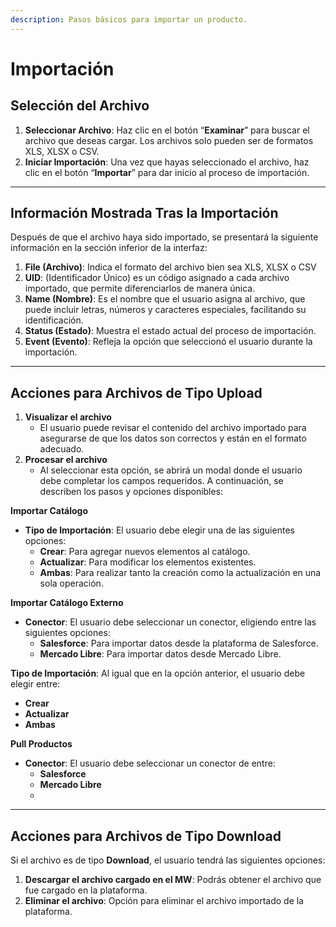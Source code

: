 ```yaml
---
description: Pasos básicos para importar un producto.
---
```


# Importación&#x20;

## &#x20;**Selección del Archivo**

1. **Seleccionar Archivo**: Haz clic en el botón “**Examinar**” para buscar el archivo que deseas cargar. Los archivos solo pueden ser de formatos XLS, XLSX o CSV.
2. **Iniciar Importación**: Una vez que hayas seleccionado el archivo, haz clic en el botón “**Importar**” para dar inicio al proceso de importación.

***

## &#x20;**Información Mostrada Tras la Importación**

Después de que el archivo haya sido importado, se presentará la siguiente información en la sección inferior de la interfaz:

1. **File (Archivo)**: Indica el formato del archivo bien sea XLS, XLSX o CSV
2. **UID**: (Identificador Único) es un código asignado a cada archivo importado, que permite diferenciarlos de manera única.
3. **Name (Nombre)**: Es el nombre que el usuario asigna al archivo, que puede incluir letras, números y caracteres especiales, facilitando su identificación.
4. **Status (Estado)**: Muestra el estado actual del proceso de importación.
5. **Event (Evento)**: Refleja la opción que seleccionó el usuario durante la importación.

***

## Acciones para Archivos de Tipo Upload

1. **Visualizar el archivo**
   * El usuario puede revisar el contenido del archivo importado para asegurarse de que los datos son correctos y están en el formato adecuado.
2. **Procesar el archivo**
   * Al seleccionar esta opción, se abrirá un modal donde el usuario debe completar los campos requeridos. A continuación, se describen los pasos y opciones disponibles:

**Importar Catálogo**

* **Tipo de Importación**: El usuario debe elegir una de las siguientes opciones:
  * **Crear**: Para agregar nuevos elementos al catálogo.
  * **Actualizar**: Para modificar los elementos existentes.
  * **Ambas**: Para realizar tanto la creación como la actualización en una sola operación.

**Importar Catálogo Externo**

* **Conector**: El usuario debe seleccionar un conector, eligiendo entre las siguientes opciones:
  * **Salesforce**: Para importar datos desde la plataforma de Salesforce.
  * **Mercado Libre**: Para importar datos desde Mercado Libre.

**Tipo de Importación**: Al igual que en la opción anterior, el usuario debe elegir entre:

* **Crear**
* **Actualizar**
* **Ambas**

**Pull Productos**

* **Conector**: El usuario debe seleccionar un conector de entre:
  * **Salesforce**
  * **Mercado Libre**
  *

***

## **Acciones para Archivos de Tipo Download**

Si el archivo es de tipo **Download**, el usuario tendrá las siguientes opciones:

1. **Descargar el archivo cargado en el MW**: Podrás obtener el archivo que fue cargado en la plataforma.
2. **Eliminar el archivo**: Opción para eliminar el archivo importado de la plataforma.
